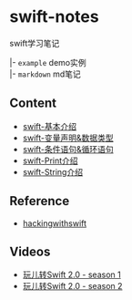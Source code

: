 # swift-notes

swift学习笔记

|- `example`  demo实例  
|- `markdown` md笔记

## Content

- [swift-基本介绍](markdown/swift_01.md)
- [swift-变量声明&数据类型](markdown/swift_02.md)
- [swift-条件语句&循环语句](markdown/swift_03.md)
- [swift-Print介绍](markdown/print.md)
- [swift-String介绍](markdown/string.md)

## Reference

- [hackingwithswift](https://www.hackingwithswift.com/)

## Videos

- [玩儿转Swift 2.0 - season 1](http://www.imooc.com/learn/635)
- [玩儿转Swift 2.0 - season 2](http://www.imooc.com/learn/642)